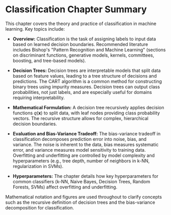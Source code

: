 # Classification Chapter Summary

This chapter covers the theory and practice of classification in machine learning. Key topics include:

- **Overview:** Classification is the task of assigning labels to input data based on learned decision boundaries. Recommended literature includes Bishop's "Pattern Recognition and Machine Learning" (sections on discriminant functions, generative models, kernels, committees, boosting, and tree-based models).

- **Decision Trees:** Decision trees are interpretable models that split data based on feature values, leading to a tree structure of decisions and predictions. The CART algorithm is a common method for constructing binary trees using impurity measures. Decision trees can output class probabilities, not just labels, and are especially useful for domains requiring interpretability.

- **Mathematical Formulation:** A decision tree recursively applies decision functions $q(\mathbf{x})$ to split data, with leaf nodes providing class probability vectors. The recursive structure allows for complex, hierarchical decision boundaries.

- **Evaluation and Bias-Variance Tradeoff:** The bias-variance tradeoff in classification decomposes prediction error into noise, bias, and variance. The noise is inherent to the data, bias measures systematic error, and variance measures model sensitivity to training data. Overfitting and underfitting are controlled by model complexity and hyperparameters (e.g., tree depth, number of neighbors in k-NN, regularization in SVMs).

- **Hyperparameters:** The chapter details how key hyperparameters for common classifiers (k-NN, Naive Bayes, Decision Trees, Random Forests, SVMs) affect overfitting and underfitting.

Mathematical notation and figures are used throughout to clarify concepts such as the recursive definition of decision trees and the bias-variance decomposition for classification.
